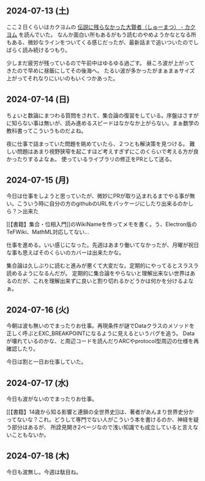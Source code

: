 ## 2024-07-13 (土)

ここ２日くらいはカクヨムの [伝説に残らなかった大賢者（しゅーまつ） - カクヨム](https://kakuyomu.jp/works/16818093078930866812) を読んでいた。
なんか面白い所もあるがもう読むのやめようかなとなる所もある、微妙なラインをついてくる感じだったが、最新話まで追いついたのでしばらく読み続けるつもり。

少しまだ疲労が残っているので午前中はゆるゆる過ごす。
昼ころ波が上がってきたので早めに昼飯にしてその後海へ。
たるい波が多かったがまぁまぁサイズ上がってそれなりにいいのもいくつかあった。

## 2024-07-14 (日)

ちょいと数論にまつわる質問をされて、集合論の復習をしている。序盤はさすがに知らない事は無いが、読み進めるスピードはなかなか上がらない。まぁ数学の教科書ってこういうものだよね。

夜に仕事で詰まっていた問題を眺めていたら、２つとも解決策を見つける。
難しい問題はあまり視野狭窄を起こすほど考えすぎずにこのくらいで考える方が良かったりするよなぁ。
使っているライブラリの修正をPRとして送る。

## 2024-07-15 (月)

今日は仕事をしようと思っていたが、微妙にPRが取り込まれるまでやる事が無い。こういう時に自分の方のgithubのURLをパッケージにしたり出来るのかしら？＞出来た

[[【書籍】集合・位相入門]]のWikiNameを作ってメモを書く。う、Electron版のTeFWiki、MathML対応してない…

仕事を進める。いい感じになった。先週はあまり働いてなかったが、月曜が祝日な事も思えばそのくらいのカバーは出来たかな。

集合論は久しぶりに読むと進みが悪くて大変だな。定期的にやってるとスラスラ読めるようになるんだが。
定期的に集合論をやらないと理解出来ない世界はあるのだが、これを理解出来ずに良いと割り切れるかどうかは何かを分けるよなぁ。

## 2024-07-16 (火)

今朝は波も無いのでまったりお仕事。再現条件が謎でDataクラスのメソッドを正しく呼ぶとEXC_BREAKPOINTになるように見えるというバグを追う。
Dataが壊れているのかな、と周辺コードを読んだりARCやprotocol型周辺の仕様を再確認したり。

今日は割と一日お仕事していた。

## 2024-07-17 (水)

今日も波がないのでまったりお仕事。

[[【書籍】14歳から知る影響と連鎖の全世界史]]は、著者があんまり世界史分かってないな？これ。どうして専門でない人がこういう本を書けるのか、神経を疑う部分はあるが、
所詮見開き2ページなので浅い知識でも成立していると言えないこともないか。

## 2024-07-18 (木)

今日も波無し。今週は駄目ね。